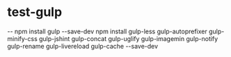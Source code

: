 # test-gulp
-- npm install gulp --save-dev
 npm install gulp-less gulp-autoprefixer gulp-minify-css gulp-jshint gulp-concat gulp-uglify gulp-imagemin gulp-notify gulp-rename gulp-livereload gulp-cache --save-dev
